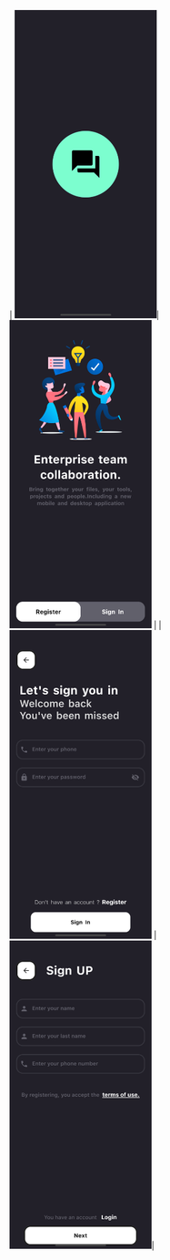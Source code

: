 
| <img src="splash.png" width="250">|<img src="entry.png" width="250"> |
|<img src="log.png" width="250"> |<img src="reg.png" width="250">|
